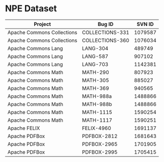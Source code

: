 # NPE Dataset

| Project                    | Bug ID          | SVN ID  |
|----------------------------|-----------------|---------|
| Apache Commons Collections | COLLECTIONS-331 | 1079587 |
| Apache Commons Collections | COLLECTIONS-360 | 1076034 |
| Apache Commons Lang        | LANG-304        | 489749  |
| Apache Commons Lang        | LANG-587        | 907102  |
| Apache Commons Lang        | LANG-703        | 1142381 |
| Apache Commons Math        | MATH-290        | 807923  |
| Apache Commons Math        | MATH-305        | 885027  |
| Apache Commons Math        | MATH-369        | 940565  |
| Apache Commons Math        | MATH-988a       | 1488866 |
| Apache Commons Math        | MATH-988b       | 1488866 |
| Apache Commons Math        | MATH-1115       | 1590254 |
| Apache Commons Math        | MATH-1117       | 1590251 |
| Apache FELIX               | FELIX-4960      | 1691137 |
| Apache PDFBox              | PDFBOX-2812     | 1681643 |
| Apache PDFBox              | PDFBOX-2965     | 1701905 |
| Apache PDFBox              | PDFBOX-2995     | 1705415 |